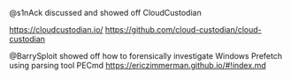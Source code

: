 @s1nAck discussed and showed off CloudCustodian

https://cloudcustodian.io/
https://github.com/cloud-custodian/cloud-custodian

@BarrySploit showed off how to forensically investigate Windows Prefetch using parsing tool PECmd 
https://ericzimmerman.github.io/#!index.md 